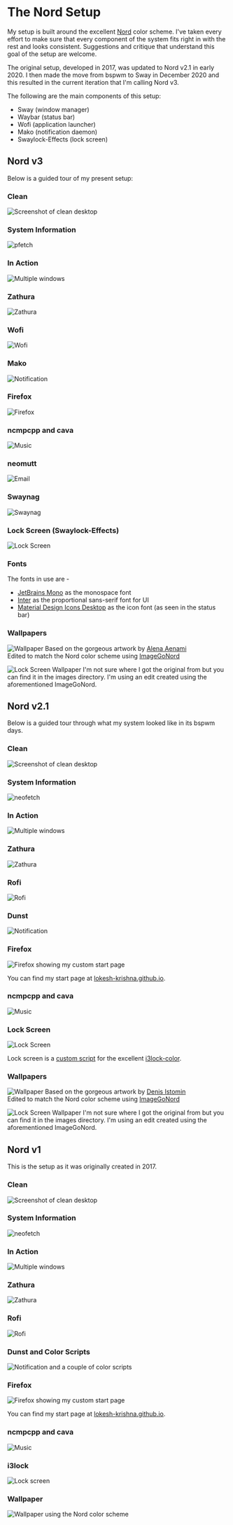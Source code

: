 # The Nord Setup
My setup is built around the excellent [Nord](https://github.com/arcticicestudio/nord) color scheme. I've taken every effort to make sure that every component of the system fits right in with the rest and looks consistent. Suggestions and critique that understand this goal of the setup are welcome.

The original setup, developed in 2017, was updated to Nord v2.1 in early 2020. I then made the move from bspwm to Sway in December 2020 and this resulted in the current iteration that I'm calling Nord v3.

The following are the main components of this setup:
- Sway (window manager)
- Waybar (status bar)
- Wofi (application launcher)
- Mako (notification daemon)
- Swaylock-Effects (lock screen)

## Nord v3
Below is a guided tour of my present setup:

### Clean
![Screenshot of clean desktop](/nord-v3/images/clean.png)
### System Information
![pfetch](/nord-v3/images/system-information.png)
### In Action
![Multiple windows](/nord-v3/images/busy.png)
### Zathura
![Zathura](/nord-v3/images/zathura.png)
### Wofi
![Wofi](/nord-v3/images/wofi.png)
### Mako 
![Notification](/nord-v3/images/notification.png)
### Firefox
![Firefox](/nord-v3/images/firefox.png)
### ncmpcpp and cava
![Music](/nord-v3/images/music.png)
### neomutt
![Email](/nord-v3/images/neomutt.png)
### Swaynag
![Swaynag](/nord-v3/images/swaynag.png)
### Lock Screen (Swaylock-Effects)
![Lock Screen](/nord-v3/images/lock.png)

### Fonts
The fonts in use are -
- [JetBrains Mono](https://github.com/JetBrains/JetBrainsMono) as the monospace font
- [Inter](https://github.com/rsms/inter) as the proportional sans-serif font for UI
- [Material Design Icons Desktop](https://github.com/Templarian/MaterialDesign-Font) as the icon font (as seen in the status bar)

### Wallpapers
![Wallpaper](/nord-v3/images/wallpaper.png)
Based on the gorgeous artwork by [Alena Aenami](https://aenamiart.artstation.com/projects/PogY81)  
Edited to match the Nord color scheme using [ImageGoNord](https://ign.schrodinger-hat.it/)

![Lock Screen Wallpaper](/nord-v2/images/lock-wallpaper-edit.png)
I'm not sure where I got the original from but you can find it in the images directory. I'm using an edit created using the aforementioned ImageGoNord.

## Nord v2.1
Below is a guided tour through what my system looked like in its bspwm days.

### Clean
![Screenshot of clean desktop](/nord-v2/images/clean.png)
### System Information
![neofetch](/nord-v2/images/system_information.png)
### In Action
![Multiple windows](/nord-v2/images/busy.png)
### Zathura
![Zathura](/nord-v2/images/zathura.png)
### Rofi
![Rofi](/nord-v2/images/rofi.png)
### Dunst 
![Notification](/nord-v2/images/notification.png)
### Firefox
![Firefox showing my custom start page](/nord-v2/images/firefox.png)

You can find my start page at [lokesh-krishna.github.io](https://github.com/lokesh-krishna/lokesh-krishna.github.io).

### ncmpcpp and cava
![Music](/nord-v2/images/music.png)

### Lock Screen
![Lock Screen](/nord-v2/images/lock.png)

Lock screen is a [custom script](/nord-v2/bin/lock.sh) for the excellent [i3lock-color](https://github.com/Raymo111/i3lock-color).

### Wallpapers
![Wallpaper](/nord-v2/images/wallpaper.png)
Based on the gorgeous artwork by [Denis Istomin](https://www.artstation.com/artwork/YeePYb)  
Edited to match the Nord color scheme using [ImageGoNord](https://ign.schrodinger-hat.it/)

![Lock Screen Wallpaper](/nord-v2/images/lock-wallpaper-edit.png)
I'm not sure where I got the original from but you can find it in the images directory. I'm using an edit created using the aforementioned ImageGoNord.

## Nord v1

This is the setup as it was originally created in 2017.

### Clean
![Screenshot of clean desktop](/nord-v1/images/clean.png)
### System Information
![neofetch](/nord-v1/images/sysinfo.png)
### In Action
![Multiple windows](/nord-v1/images/action.png)
### Zathura
![Zathura](/nord-v1/images/zathura.png)
### Rofi
![Rofi](/nord-v1/images/rofi.png)
### Dunst and Color Scripts
![Notification and a couple of color scripts](/nord-v1/images/colors.png)
### Firefox
![Firefox showing my custom start page](/nord-v1/images/firefox.png)

You can find my start page at [lokesh-krishna.github.io](https://github.com/lokesh-krishna/lokesh-krishna.github.io).

### ncmpcpp and cava
![Music](/nord-v1/images/music.png)

### i3lock
![Lock screen](/nord-v1/images/lock.png)

### Wallpaper
![Wallpaper using the Nord color scheme](/nord-v1/images/nord-arch.png)
